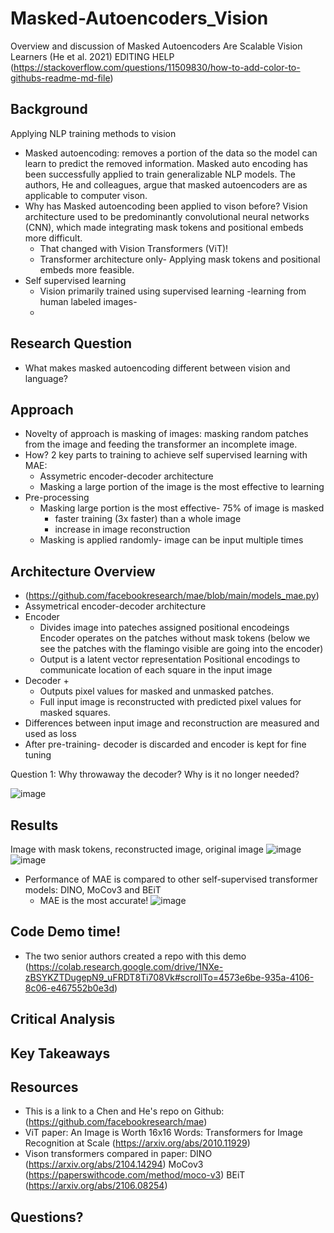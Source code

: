 # Masked-Autoencoders_Vision
Overview and discussion of Masked Autoencoders Are Scalable Vision Learners (He et al. 2021) 
EDITING HELP (https://stackoverflow.com/questions/11509830/how-to-add-color-to-githubs-readme-md-file)
## Background
Applying NLP training methods to vision
+ Masked autoencoding: removes a portion of the data so the model can learn to predict the removed information. Masked auto encoding has been successfully applied to train generalizable NLP models. The authors, He and colleagues, argue that masked autoencoders are as applicable to computer vison. 
+ Why has Masked autoencoding been applied to vison before? Vision architecture used to be predominantly convolutional neural networks (CNN), which made integrating mask tokens and positional embeds more difficult.
   + That changed with Vision Transformers (ViT)! 
   + Transformer architecture only- Applying mask tokens and positional embeds more feasible. 
 + Self supervised learning
   + Vision primarily trained using supervised learning -learning from human labeled images-
   + 

## Research Question
+ What makes masked autoencoding different
between vision and language?
## Approach 
+ Novelty of approach is masking of images: masking random patches from the image and feeding the transformer an incomplete image. 
+ How? 2 key parts to training to achieve self supervised learning with MAE:
  + Assymetric encoder-decoder architecture
  + Masking a large portion of the image is the most effective to learning
+ Pre-processing 
   + Masking large portion is the most effective- 75% of image is masked
      + faster training (3x faster) than a whole image
      + increase in image reconstruction 
   + Masking is applied randomly- image can be input multiple times

## Architecture Overview
+ (https://github.com/facebookresearch/mae/blob/main/models_mae.py)
+ Assymetrical encoder-decoder architecture
+ Encoder
   + Divides image into pateches assigned positional encodeings 
   Encoder operates on the patches without mask tokens (below we see the patches with the flamingo visible are going into the encoder)
   + Output is a latent vector representation 
   Positional encodings to communicate location of each square in the input image
+ Decoder
   + 
   + Outputs pixel values for masked and unmasked patches.
   + Full input image is reconstructed with predicted pixel values for masked squares. 
+ Differences between input image and reconstruction are measured and used as loss
+ After pre-training- decoder is discarded and encoder is kept for fine tuning

Question 1: Why throwaway the decoder? Why is it no longer needed?
   
![image](https://user-images.githubusercontent.com/80427603/222825277-991b51be-050f-4fa6-a72d-2e7dbc30cde9.png)

## Results
Image with mask tokens, reconstructed image, original image
![image](https://user-images.githubusercontent.com/80427603/223009216-00b5c5a3-597b-4224-8e5f-bbb50080c8fe.png)
![image](https://user-images.githubusercontent.com/80427603/223009302-ad59be13-7681-4f59-8e22-be8c309f39a5.png)

+ Performance of MAE is compared to other self-supervised transformer models: DINO, MoCov3 and BEiT
   + MAE is the most accurate!
![image](https://user-images.githubusercontent.com/80427603/223008783-5d9403c8-cfe4-4dd4-a897-c2388ee8ae76.png)

## Code Demo time!
+ The two senior authors created a repo with this demo (https://colab.research.google.com/drive/1NXe-zBSYKZTDugepN9_uFRDT8Ti708Vk#scrollTo=4573e6be-935a-4106-8c06-e467552b0e3d)

## Critical Analysis

## Key Takeaways

## Resources 
+ This is a link to a Chen and He's repo on Github: (https://github.com/facebookresearch/mae)
+ ViT paper: An Image is Worth 16x16 Words: Transformers for Image Recognition at Scale (https://arxiv.org/abs/2010.11929)
+ Vison transformers compared in paper: DINO (https://arxiv.org/abs/2104.14294) MoCov3 (https://paperswithcode.com/method/moco-v3) BEiT (https://arxiv.org/abs/2106.08254)

## Questions?
